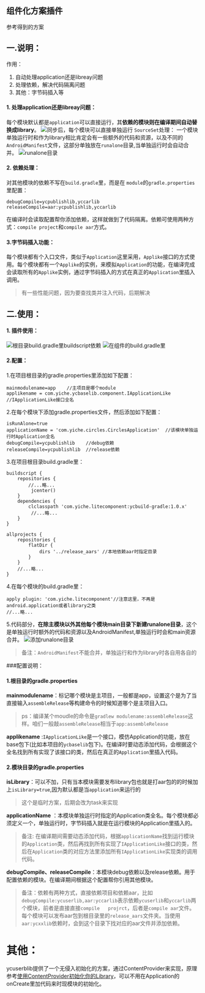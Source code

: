 ## 组件化方案插件
参考得到的方案
## 一.说明：
作用：
1. 自动处理application还是libreay问题
2. 处理依赖，解决代码隔离问题
3. 其他：字节码插入等



#### 1. 处理application还是libreay问题：
每个模块默认都是`application`可以直接运行，其**依赖的模块则在编译期间自动替换成library**。
![同步后，每个模块可以直接单独运行](http://upload-images.jianshu.io/upload_images/2288693-709a07e2ad1ff222.png?imageMogr2/auto-orient/strip%7CimageView2/2/w/840)
`SourceSet`处理：
一个模块单独运行时和作为library相比肯定会有一些额外的代码和资源，以及不同的`AndroidManifest`文件，这部分单独放在`runalone`目录,当单独运行时会自动合并。
![runalone目录](https://upload-images.jianshu.io/upload_images/2288693-90a7dbce51fe8485.png?imageMogr2/auto-orient/strip%7CimageView2/2/w/1240)



#### 2. 依赖处理：
对其他模块的依赖不写在`build.gradle`里，而是在
`module`的`gradle.properties`里配置：
```
debugCompile=ycpublishlib,yccarlib
releaseCompile=aar:ycpublishlib,yccarlib
```
在编译时会读取配置帮你添加依赖，这样就做到了代码隔离。依赖可使用两种方式：`compile project`和`compile aar`方式。

#### 3.字节码插入功能：
每个模块都有个入口文件，类似于`Application`这里采用，`Applike`接口的方式使用。每个模块都有一个`Applike`的实例，来模拟`Application`的功能，在编译完成会读取所有的`Applike`实例，通过字节码插入的方式在真正的`Application`里插入调用。
> 有一些性能问题，因为要查找类并注入代码，后期解决


## 二.使用：
#### 1. 插件使用：
![根目录build.gradle里buildscript依赖](https://upload-images.jianshu.io/upload_images/2288693-1ab123172ad0bd0f.png?imageMogr2/auto-orient/strip%7CimageView2/2/w/1240)
![在组件的build.gradle里](https://upload-images.jianshu.io/upload_images/2288693-b9f004568a302581.png?imageMogr2/auto-orient/strip%7CimageView2/2/w/1240)


#### 2.配置：
1.在项目根目录的gradle.properties里添加如下配置：

```
mainmodulename=app    //主项目是哪个module
applikename = com.yiche.ycbaselib.component.IApplicationLike    //IApplicationLike接口全名
```
2.在每个模块下添加gradle.properties文件，然后添加如下配置：

```
isRunAlone=true
applicationName = 'com.yiche.circles.CirclesApplication'  //该模块单独运行时Application全名
debugCompile=ycpublishlib    //debug依赖
releaseCompile=ycpublishlib  //release依赖
```
3.在项目根目录build.gradle里：

```
buildscript {
    repositories {
        //...略...
         jcenter()
    }
    dependencies {
        clclasspath 'com.yiche.litecomponent:ycbuild-gradle:1.0.x'
         //...略...
    }
}

allprojects {
    repositories {
        flatDir {
            dirs '../release_aars' //本地依赖aar时指定目录
        }
    }
    //...略...
}
```

4.在每个模块的build.gradle里：

```
apply plugin: 'com.yiche.litecomponent'//注意这里，不再是android.application或者library之类
//...略...
```
5.代码部分，**在除主模块以外其他每个模块main目录下新建runalone目录**，这个是单独运行时额外的代码和资源以及AndroidManifest,单独运行时会和main资源合并。
![添加runalone目录](http://upload-images.jianshu.io/upload_images/2288693-3b492de02edb5cfa.png?imageMogr2/auto-orient/strip%7CimageView2/2/w/1240)

>备注：`AndroidManifest`不能合并，单独运行和作为library时各自用各自的

###配置说明：
#### 1.根目录的gradle.properties
**mainmodulename**：标记哪个模块是主项目，一般都是app，设置这个是为了当直接输入`assembleRelease`等构建命令的时候知道哪个是主项目入口。
> ps：编译某个moudle的命令是`gradlew modulename:assembleRelease`这样。咱们一般敲`assembleRelease`相当于`app:assembleRelease`

**applikename** :`IApplicationLike`是一个接口，模仿Application的功能，放在base包下(比如本项目的`ycbaselib`包下)。在编译时要动态添加代码，会根据这个全名找到所有实现了该接口的类，然后在真正的`Application`里插入代码。


#### 2.模块目录的gradle.properties
**isLibrary**：可以不加，只有当本模块需要发布library包也就是打aar包的的时候加上`isLibrary=true`,因为默认都是当`application`来运行的
>这个是临时方案，后期会改为task来实现

**applicationName** ：本模块单独运行时指定的Application类全名。每个模块都必须定义一个，单独运行时，字节码插入就是在运行模块的Application里插入的。
>备注: 在编译期间需要动态添加代码，根据`applicationName`找到运行模块的`Application`类，然后再找到所有实现了`IApplicationLike`接口的类，然后在`Application`类的对应方法里添加所有`IApplicationLike`实现类的调用代码。

**debugCompile、releaseCompile**：本模块debug依赖以及release依赖。用于配置依赖的模块。在编译期间根据这个配置帮你引用其他模块。
>备注：依赖有两种方式，直接依赖项目和依赖aar，比如`debugCompile:ycuserlib,aar:yccarlib`表示依赖`ycuserlib`和`yccarlib`两个模块，前者是直接直接`compile   projrct`，后者是`compile aar`文件。每个模块可以发布aar包到根目录里的`release_aars`文件夹。当使用`aar:ycxxlib`依赖时，会到这个目录下找对应的aar文件并添加依赖。



# 其他：
ycuserblib提供了一个无侵入初始化的方案，通过ContentProvider来实现，原理参考[使用ContentProvider初始化你的Library](https://www.jianshu.com/p/5c0570263dfd)，可以不用在Application的onCreate里加代码来时现模块的初始化。



